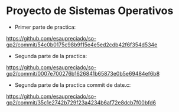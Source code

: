 # Proyecto de Sistemas Operativos


* Primer parte de practica: 

https://github.com/esaupreciado/so-gp2/commit/54c0b0175c98b9f15e4e5ed2cdb42f6f354d534e

* Segunda parte de la practica: 

https://github.com/esaupreciado/so-gp2/commit/0007e700276b1626841b65873e0b5e69484ef6b8

* Segunda parte de la practica commit de date.c: 

https://github.com/esaupreciado/so-gp2/commit/35c1e2742b729f23a4234b6af72e8dcb7f00bfd6
